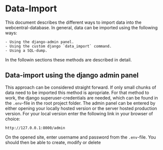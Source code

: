# Data-Import

This document describes the different ways to import data into the webcentral-database.
In general, data can be imported using the following ways:
    
    - Using the django-admin panel.
    - Using the custom django `data_import` command.
    - Using a SQL-dump.

In the followin sections these methods are described in detail.

## Data-import using the django admin panel
This approach can be considered straight forward. If only small chunks of data need to be imported this method is apropriate. For that method to work, the django superuser-credentials are needed, which can be found in the `.env`-file in the root project folder.
The admin panel can be entered by either opening your locally hosted version or the server hosted production version. For your local version enter the following link in your browser of choice:
```
http://127.0.0.1:8000/admin
```
On the opened site, enter username and password from the `.env`-file. You should then be able to create, modify or delete 
